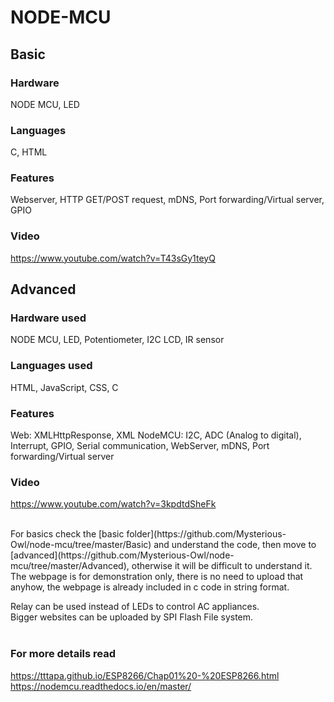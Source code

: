 # NODE-MCU
## Basic
### Hardware 
NODE MCU, LED      
### Languages 
C, HTML       
### Features
Webserver, HTTP GET/POST request, mDNS, Port forwarding/Virtual server, GPIO      
### Video
https://www.youtube.com/watch?v=T43sGy1teyQ       

## Advanced
### Hardware used
NODE MCU, LED, Potentiometer, I2C LCD, IR sensor
### Languages used
HTML, JavaScript, CSS, C
### Features
Web: XMLHttpResponse, XML
NodeMCU: I2C, ADC (Analog to digital), Interrupt, GPIO, Serial communication, WebServer, mDNS, Port forwarding/Virtual server<br>
### Video
https://www.youtube.com/watch?v=3kpdtdSheFk

<br>
For basics check the [basic folder](https://github.com/Mysterious-Owl/node-mcu/tree/master/Basic) and understand the code, then move to [advanced](https://github.com/Mysterious-Owl/node-mcu/tree/master/Advanced), otherwise it will be difficult to understand it.<br>
The webpage is for demonstration only, there is no need to upload that anyhow, the webpage is already included in c code in string format.

Relay can be used instead of LEDs to control AC appliances.<br>
Bigger websites can be uploaded by SPI Flash File system.<br><br>
### For more details read
https://tttapa.github.io/ESP8266/Chap01%20-%20ESP8266.html   <br>
https://nodemcu.readthedocs.io/en/master/ <br>
